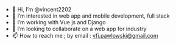 - 👋 Hi, I’m @vincent2202
- 👀 I’m interested in web app and mobile development, full stack
- 🌱 I’m working with Vue js and Django
- 💞️ I’m looking to collaborate on a web app for industry
- 📫 How to reach me ; by email : vfi.pawlowski@gmail.com
<!---
vincent2202/vincent2202 is a ✨ special ✨ repository because its `README.md` (this file) appears on your GitHub profile.
You can click the Preview link to take a look at your changes.
--->
